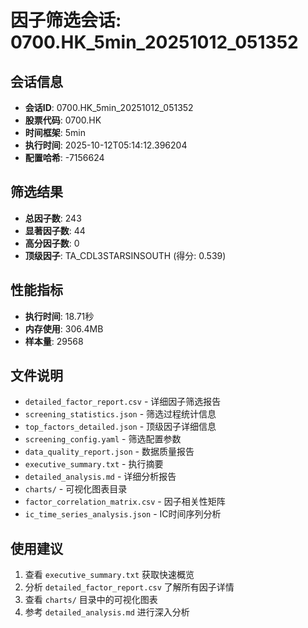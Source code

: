 # 因子筛选会话: 0700.HK_5min_20251012_051352

## 会话信息
- **会话ID**: 0700.HK_5min_20251012_051352
- **股票代码**: 0700.HK
- **时间框架**: 5min
- **执行时间**: 2025-10-12T05:14:12.396204
- **配置哈希**: -7156624

## 筛选结果
- **总因子数**: 243
- **显著因子数**: 44
- **高分因子数**: 0
- **顶级因子**: TA_CDL3STARSINSOUTH (得分: 0.539)

## 性能指标
- **执行时间**: 18.71秒
- **内存使用**: 306.4MB
- **样本量**: 29568

## 文件说明
- `detailed_factor_report.csv` - 详细因子筛选报告
- `screening_statistics.json` - 筛选过程统计信息
- `top_factors_detailed.json` - 顶级因子详细信息
- `screening_config.yaml` - 筛选配置参数
- `data_quality_report.json` - 数据质量报告
- `executive_summary.txt` - 执行摘要
- `detailed_analysis.md` - 详细分析报告
- `charts/` - 可视化图表目录
- `factor_correlation_matrix.csv` - 因子相关性矩阵
- `ic_time_series_analysis.json` - IC时间序列分析

## 使用建议
1. 查看 `executive_summary.txt` 获取快速概览
2. 分析 `detailed_factor_report.csv` 了解所有因子详情
3. 查看 `charts/` 目录中的可视化图表
4. 参考 `detailed_analysis.md` 进行深入分析

